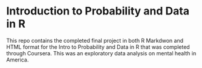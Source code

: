 # Introduction to Probability and Data in R

This repo contains the completed final project in both R Markdwon and HTML format for the Intro to Probability and Data in R that was completed through Coursera. This was an exploratory data analysis on mental health in America.
